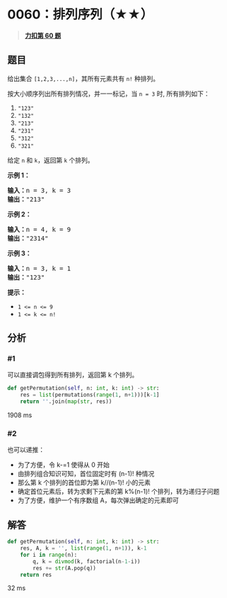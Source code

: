 # 0060：排列序列（★★）


> <u>**[力扣第 60 题](https://leetcode.cn/problems/permutation-sequence/)**</u>

## 题目

<p>给出集合 <code>[1,2,3,...,n]</code>，其所有元素共有 <code>n!</code> 种排列。</p>

<p>按大小顺序列出所有排列情况，并一一标记，当 <code>n = 3</code> 时, 所有排列如下：</p>

<ol>
<li><code>"123"</code></li>
<li><code>"132"</code></li>
<li><code>"213"</code></li>
<li><code>"231"</code></li>
<li><code>"312"</code></li>
<li><code>"321"</code></li>
</ol>

<p>给定 <code>n</code> 和 <code>k</code>，返回第 <code>k</code> 个排列。</p>



<p><strong>示例 1：</strong></p>

<pre>
<strong>输入：</strong>n = 3, k = 3
<strong>输出：</strong>"213"
</pre>

<p><strong>示例 2：</strong></p>

<pre>
<strong>输入：</strong>n = 4, k = 9
<strong>输出：</strong>"2314"
</pre>

<p><strong>示例 3：</strong></p>

<pre>
<strong>输入：</strong>n = 3, k = 1
<strong>输出：</strong>"123"
</pre>



<p><strong>提示：</strong></p>

<ul>
<li><code>1 <= n <= 9</code></li>
<li><code>1 <= k <= n!</code></li>
</ul>


## 分析 

### #1

可以直接调包得到所有排列，返回第 k 个排列。

```python
def getPermutation(self, n: int, k: int) -> str:
	res = list(permutations(range(1, n+1)))[k-1]
	return ''.join(map(str, res))
```

1908 ms

### #2

也可以递推：
- 为了方便，令 k-=1 使得从 0 开始
- 由排列组合知识可知，首位固定时有 (n-1)! 种情况
- 那么第 k 个排列的首位即为第 k//(n-1)! 小的元素
- 确定首位元素后，转为求剩下元素的第 k%(n-1)! 个排列，转为递归子问题
- 为了方便，维护一个有序数组 A，每次弹出确定的元素即可
 
## 解答

```python
def getPermutation(self, n: int, k: int) -> str:
	res, A, k = '', list(range(1, n+1)), k-1
	for i in range(n):
		q, k = divmod(k, factorial(n-1-i))
		res += str(A.pop(q))
	return res
```
32 ms

